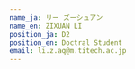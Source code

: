 ```yaml
---
name_ja: リー ズーシュアン
name_en: ZIXUAN LI
position_ja: D2
position_en: Doctral Student
email: li.z.aq@m.titech.ac.jp
---
```

